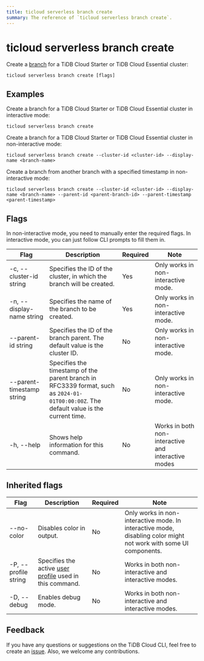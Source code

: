 ```yaml
---
title: ticloud serverless branch create
summary: The reference of `ticloud serverless branch create`.
---
```


# ticloud serverless branch create

Create a [branch](/tidb-cloud/branch-overview.md) for a TiDB Cloud Starter or TiDB Cloud Essential cluster:

```shell
ticloud serverless branch create [flags]
```

## Examples

Create a branch for a TiDB Cloud Starter or TiDB Cloud Essential cluster in interactive mode:

```shell
ticloud serverless branch create
```

Create a branch for a TiDB Cloud Starter or TiDB Cloud Essential cluster in non-interactive mode:

```shell
ticloud serverless branch create --cluster-id <cluster-id> --display-name <branch-name>
```

Create a branch from another branch with a specified timestamp in non-interactive mode:

```shell
ticloud serverless branch create --cluster-id <cluster-id> --display-name <branch-name> --parent-id <parent-branch-id> --parent-timestamp <parent-timestamp>
```

## Flags

In non-interactive mode, you need to manually enter the required flags. In interactive mode, you can just follow CLI prompts to fill them in.

| Flag                      | Description                                                                                               | Required | Note                                                |
|---------------------------|-----------------------------------------------------------------------------------------------------------|----------|-----------------------------------------------------|
| -c, --cluster-id string   | Specifies the ID of the cluster, in which the branch will be created.                                     | Yes      | Only works in non-interactive mode.                 |
| -n, --display-name string | Specifies the name of the branch to be created.                                                           | Yes      | Only works in non-interactive mode.                 |
| --parent-id string        | Specifies the ID of the branch parent. The default value is the cluster ID.                                                       | No       | Only works in non-interactive mode.                 |
| --parent-timestamp string | Specifies the timestamp of the parent branch in RFC3339 format, such as `2024-01-01T00:00:00Z`. The default value is the current time.  | No       | Only works in non-interactive mode.                 |
| -h, --help                | Shows help information for this command.                                                                  | No       | Works in both non-interactive and interactive modes |

## Inherited flags

| Flag                 | Description                                                                                          | Required | Note                                                                                                             |
|----------------------|------------------------------------------------------------------------------------------------------|----------|------------------------------------------------------------------------------------------------------------------|
| --no-color           | Disables color in output.                                                                            | No       | Only works in non-interactive mode. In interactive mode, disabling color might not work with some UI components. |
| -P, --profile string | Specifies the active [user profile](/tidb-cloud/cli-reference.md#user-profile) used in this command. | No       | Works in both non-interactive and interactive modes.                                                             |
| -D, --debug          | Enables debug mode.                                                                                   | No       | Works in both non-interactive and interactive modes.                                                             |

## Feedback

If you have any questions or suggestions on the TiDB Cloud CLI, feel free to create an [issue](https://github.com/tidbcloud/tidbcloud-cli/issues/new/choose). Also, we welcome any contributions.
